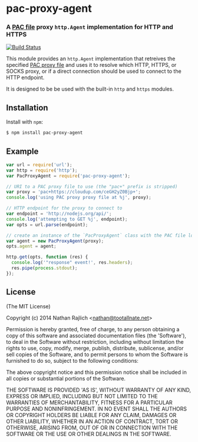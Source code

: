 pac-proxy-agent
===============
### A [PAC file][pac-wikipedia] proxy `http.Agent` implementation for HTTP and HTTPS
[![Build Status](https://travis-ci.org/TooTallNate/node-pac-proxy-agent.svg?branch=master)](https://travis-ci.org/TooTallNate/node-pac-proxy-agent)

This module provides an `http.Agent` implementation that retreives the specified
[PAC proxy file][pac-wikipedia] and uses it to resolve which HTTP, HTTPS, or
SOCKS proxy, or if a direct connection should be used to connect to the
HTTP endpoint.

It is designed to be be used with the built-in `http` and `https` modules.


Installation
------------

Install with `npm`:

``` bash
$ npm install pac-proxy-agent
```


Example
-------

``` js
var url = require('url');
var http = require('http');
var PacProxyAgent = require('pac-proxy-agent');

// URI to a PAC proxy file to use (the "pac+" prefix is stripped)
var proxy = 'pac+https://cloudup.com/ceGH2yZ0Bjp+';
console.log('using PAC proxy proxy file at %j', proxy);

// HTTP endpoint for the proxy to connect to
var endpoint = 'http://nodejs.org/api/';
console.log('attempting to GET %j', endpoint);
var opts = url.parse(endpoint);

// create an instance of the `PacProxyAgent` class with the PAC file location
var agent = new PacProxyAgent(proxy);
opts.agent = agent;

http.get(opts, function (res) {
  console.log('"response" event!', res.headers);
  res.pipe(process.stdout);
});
```


License
-------

(The MIT License)

Copyright (c) 2014 Nathan Rajlich &lt;nathan@tootallnate.net&gt;

Permission is hereby granted, free of charge, to any person obtaining
a copy of this software and associated documentation files (the
'Software'), to deal in the Software without restriction, including
without limitation the rights to use, copy, modify, merge, publish,
distribute, sublicense, and/or sell copies of the Software, and to
permit persons to whom the Software is furnished to do so, subject to
the following conditions:

The above copyright notice and this permission notice shall be
included in all copies or substantial portions of the Software.

THE SOFTWARE IS PROVIDED 'AS IS', WITHOUT WARRANTY OF ANY KIND,
EXPRESS OR IMPLIED, INCLUDING BUT NOT LIMITED TO THE WARRANTIES OF
MERCHANTABILITY, FITNESS FOR A PARTICULAR PURPOSE AND NONINFRINGEMENT.
IN NO EVENT SHALL THE AUTHORS OR COPYRIGHT HOLDERS BE LIABLE FOR ANY
CLAIM, DAMAGES OR OTHER LIABILITY, WHETHER IN AN ACTION OF CONTRACT,
TORT OR OTHERWISE, ARISING FROM, OUT OF OR IN CONNECTION WITH THE
SOFTWARE OR THE USE OR OTHER DEALINGS IN THE SOFTWARE.

[pac-wikipedia]: http://wikipedia.org/wiki/Proxy_auto-config
